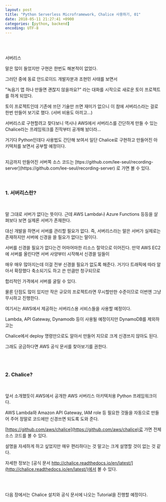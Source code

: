 ```yaml
---
layout: post
title: "Python Serverless Microframework, Chalice 사용하기, 01"
date: 2018-05-11 21:27:41 +0900
categories: [python, backend]
encoding: UTF-8
---
```


<br>
<br>

서버리스 

말은 많이 들었지만 구현은 한번도 해본적이 없었다. 

그러던 중에 동료 안드로이드 개발자분과 조현민 사태를 보면서 

"녹음기 앱 하나 만들면 괜찮지 않을까요?" 라는 대화를 시작으로 새로운 토이 프로젝트를 하게 되었다. 

토이 프로젝트인데 기존에 쓰던 기술만 쓰면 재미가 없으니 이 참에 서버리스라는 걸로 한번 만들어 보기로 했다. 
(서버 비용도 아끼고...)

서버리스로 구현할려고 찾다보니 역시나 AWS에서 서버리스를 간단하게 만들 수 있는 Chalice라는 프레임워크를 진작부터 공개해 놨더라... 

거기다 Python인데다 사용법도 간단해 보여서 일단 Chalice로 구현하고 만들어진 아키텍처를 보면서 공부할 예정이다. 

<br>
지금까지 만들어진 서버쪽 소스 코드는 [ttps://github.com/lee-seul/recording-server](https://github.com/lee-seul/recording-server) 로 가면 볼 수 있다.

<br>
<br>
<br>


### 1. 서버리스란? 

<br>

말 그대로 서버가 없다는 뜻이다. 근데 AWS Lambda나 Azure Functions 등등을 살펴보다 보면 실제론 서버가 존재한다. 

대신 개발을 하면서 서버를 관리할 필요가 없다. 즉, 서버리스라는 말은 서버가 실제로는 존재하지만 서버에 신경을 쓸 필요가 없다는 말이다. 

서버를 신경쓸 필요가 없다는건 어마어마한 리소스 절약으로 이어진다. 만약 AWS EC2에 서버를 올린다면 서버 사양부터 시작해서 신경쓸 일들이 

매우 매우 많아지는데 이걸 전부 신경쓸 필요가 없도록 해준다. 거기다 트래픽에 따라 알아서 확장했다 축소되기도 하고 쓴 만큼만 청구되므로 

합리적인 가격에서 서버를 굴릴 수 있다. 

물론 단점도 많이 있지만 작은 규모의 프로젝트라면 무시할만한 수준이므로 이번엔 그냥 무시하고 진행한다. 

여기서는 AWS에서 제공하는 서버리스용 서비스들을 사용할 예정이다.

Lambda, API Gateway, Dynamodb 등이 사용될 예정이지만 DynamoDB를 제외하고는 

Chalice에서 deploy 명령만으로도 알아서 만들어 지므로 크게 신경쓰지 않아도 된다. 

그래도 궁금하다면 AWS 공식 문서를 찾아보기를 권한다. 

<br>
<br>



### 2. Chalice?


<br>


앞서 소개했듯이 AWS에서 공개한 AWS 서버리스 아키텍처용 Python 프레임워크이다. 

AWS Lambda와 Amazon API Gateway, IAM role 등 필요한 것들을 자동으로 만들어 주어 정말로 코드에만 신경쓰면 되도록 도와 준다. 

[https://github.com/aws/chalice](https://github.com/aws/chalice)로 가면 전체 소스 코드를 볼 수 있다. 

설명을 자세하게 하고 싶었지만 매우 편리하다는 것 말고는 크게 설명할 것이 없는 것 같다. 

자세한 정보는 [공식 문서 http://chalice.readthedocs.io/en/latest/](http://chalice.readthedocs.io/en/latest/)에서 볼 수 있다. 


<br>
<br>

다음 장에서는 Chalice 설치와 공식 문서에 나오는 Tutorial을 진행할 예정이다. 


<br>
<br>

